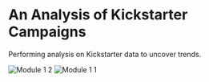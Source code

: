 # An Analysis of Kickstarter Campaigns
Performing analysis on Kickstarter data to uncover trends.

![Module 1 2](https://user-images.githubusercontent.com/88684848/130386098-40f9d175-4066-4aa1-948a-59b68628656d.png)
![Module 1 1](https://user-images.githubusercontent.com/88684848/130386099-6a6e73bd-9f14-4be9-8871-bffc5ad3a628.png)

